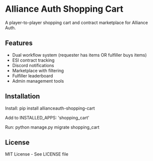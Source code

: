 # Alliance Auth Shopping Cart

A player-to-player shopping cart and contract marketplace for Alliance Auth.

## Features

* Dual workflow system (requester has items OR fulfiller buys items)
* ESI contract tracking
* Discord notifications
* Marketplace with filtering
* Fulfiller leaderboard
* Admin management tools

## Installation

Install: pip install allianceauth-shopping-cart

Add to INSTALLED_APPS: 'shopping_cart'

Run: python manage.py migrate shopping_cart

## License

MIT License - See LICENSE file
